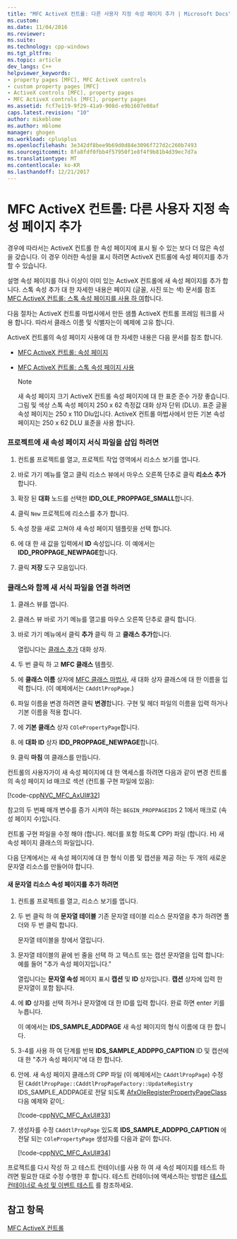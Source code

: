```yaml
---
title: "MFC ActiveX 컨트롤: 다른 사용자 지정 속성 페이지 추가 | Microsoft Docs"
ms.custom: 
ms.date: 11/04/2016
ms.reviewer: 
ms.suite: 
ms.technology: cpp-windows
ms.tgt_pltfrm: 
ms.topic: article
dev_langs: C++
helpviewer_keywords:
- property pages [MFC], MFC ActiveX controls
- custom property pages [MFC]
- ActiveX controls [MFC], property pages
- MFC ActiveX controls [MFC], property pages
ms.assetid: fcf7e119-9f29-41a9-908d-e9b1607e08af
caps.latest.revision: "10"
author: mikeblome
ms.author: mblome
manager: ghogen
ms.workload: cplusplus
ms.openlocfilehash: 3e342df8bee9b69d0d84e3096f727d2c260b7493
ms.sourcegitcommit: 8fa8fdf0fbb4f57950f1e8f4f9b81b4d39ec7d7a
ms.translationtype: MT
ms.contentlocale: ko-KR
ms.lasthandoff: 12/21/2017
---
```

# <a name="mfc-activex-controls-adding-another-custom-property-page"></a>MFC ActiveX 컨트롤: 다른 사용자 지정 속성 페이지 추가
경우에 따라서는 ActiveX 컨트롤 한 속성 페이지에 표시 될 수 있는 보다 더 많은 속성을 갖습니다. 이 경우 이러한 속성을 표시 하려면 ActiveX 컨트롤에 속성 페이지를 추가할 수 있습니다.  
  
 설명 속성 페이지를 하나 이상이 이미 있는 ActiveX 컨트롤에 새 속성 페이지를 추가 합니다. 스톡 속성 추가 대 한 자세한 내용은 페이지 (글꼴, 사진 또는 색) 문서를 참조 [MFC ActiveX 컨트롤: 스톡 속성 페이지를 사용 하 여](../mfc/mfc-activex-controls-using-stock-property-pages.md)합니다.  
  
 다음 절차는 ActiveX 컨트롤 마법사에서 만든 샘플 ActiveX 컨트롤 프레임 워크를 사용 합니다. 따라서 클래스 이름 및 식별자는이 예제에 고유 합니다.  
  
 ActiveX 컨트롤의 속성 페이지 사용에 대 한 자세한 내용은 다음 문서를 참조 합니다.  
  
-   [MFC ActiveX 컨트롤: 속성 페이지](../mfc/mfc-activex-controls-property-pages.md)  
  
-   [MFC ActiveX 컨트롤: 스톡 속성 페이지 사용](../mfc/mfc-activex-controls-using-stock-property-pages.md)  
  
    > [!NOTE]
    >  새 속성 페이지 크기 ActiveX 컨트롤 속성 페이지에 대 한 표준 준수 가장 좋습니다. 그림 및 색상 스톡 속성 페이지 250 x 62 측정값 대화 상자 단위 (DLU). 표준 글꼴 속성 페이지는 250 x 110 Dlu입니다. ActiveX 컨트롤 마법사에서 만든 기본 속성 페이지는 250 x 62 DLU 표준을 사용 합니다.  
  
### <a name="to-insert-a-new-property-page-template-into-your-project"></a>프로젝트에 새 속성 페이지 서식 파일을 삽입 하려면  
  
1.  컨트롤 프로젝트를 열고, 프로젝트 작업 영역에서 리소스 보기를 엽니다.  
  
2.  바로 가기 메뉴를 열고 클릭 리소스 뷰에서 마우스 오른쪽 단추로 클릭 **리소스 추가**합니다.  
  
3.  확장 된 **대화** 노드를 선택한 **IDD_OLE_PROPPAGE_SMALL**합니다.  
  
4.  클릭 `New` 프로젝트에 리소스를 추가 합니다.  
  
5.  속성 창을 새로 고쳐야 새 속성 페이지 템플릿을 선택 합니다.  
  
6.  에 대 한 새 값을 입력에서 **ID** 속성입니다. 이 예에서는 **IDD_PROPPAGE_NEWPAGE**합니다.  
  
7.  클릭 **저장** 도구 모음입니다.  
  
### <a name="to-associate-the-new-template-with-a-class"></a>클래스와 함께 새 서식 파일을 연결 하려면  
  
1.  클래스 뷰를 엽니다.  
  
2.  클래스 뷰 바로 가기 메뉴를 열고를 마우스 오른쪽 단추로 클릭 합니다.  
  
3.  바로 가기 메뉴에서 클릭 **추가** 클릭 하 고 **클래스 추가**합니다.  
  
     열립니다는 [클래스 추가](../ide/add-class-dialog-box.md) 대화 상자.  
  
4.  두 번 클릭 하 고 **MFC 클래스** 템플릿.  
  
5.  에 **클래스 이름** 상자에 [MFC 클래스 마법사](../mfc/reference/mfc-add-class-wizard.md), 새 대화 상자 클래스에 대 한 이름을 입력 합니다. (이 예제에서는 `CAddtlPropPage`.)  
  
6.  파일 이름을 변경 하려면 클릭 **변경**합니다. 구현 및 헤더 파일의 이름을 입력 하거나 기본 이름을 적용 합니다.  
  
7.  에 **기본 클래스** 상자 `COlePropertyPage`합니다.  
  
8.  에 **대화 ID** 상자 **IDD_PROPPAGE_NEWPAGE**합니다.  
  
9. 클릭 **마침** 여 클래스를 만듭니다.  
  
 컨트롤의 사용자가이 새 속성 페이지에 대 한 액세스를 하려면 다음과 같이 변경 컨트롤의 속성 페이지 Id 매크로 섹션 (컨트롤 구현 파일에 있음):  
  
 [!code-cpp[NVC_MFC_AxUI#32](../mfc/codesnippet/cpp/mfc-activex-controls-adding-another-custom-property-page_1.cpp)]  
  
 참고의 두 번째 매개 변수를 증가 시켜야 하는 `BEGIN_PROPPAGEIDS` 2 1에서 매크로 (속성 페이지 수)입니다.  
  
 컨트롤 구현 파일을 수정 해야 (합니다. 헤더를 포함 하도록 CPP) 파일 (합니다. H) 새 속성 페이지 클래스의 파일입니다.  
  
 다음 단계에서는 새 속성 페이지에 대 한 형식 이름 및 캡션을 제공 하는 두 개의 새로운 문자열 리소스를 만들어야 합니다.  
  
#### <a name="to-add-new-string-resources-to-a-property-page"></a>새 문자열 리소스 속성 페이지를 추가 하려면  
  
1.  컨트롤 프로젝트를 열고, 리소스 보기를 엽니다.  
  
2.  두 번 클릭 하 여 **문자열 테이블** 기존 문자열 테이블 리소스 문자열을 추가 하려면 폴더와 두 번 클릭 합니다.  
  
     문자열 테이블을 창에서 열립니다.  
  
3.  문자열 테이블의 끝에 빈 줄을 선택 하 고 텍스트 또는 캡션 문자열을 입력 합니다: 예를 들어 "추가 속성 페이지입니다."  
  
     열립니다는 **문자열 속성** 페이지 표시 **캡션** 및 **ID** 상자입니다. **캡션** 상자에 입력 한 문자열이 포함 됩니다.  
  
4.  에 **ID** 상자를 선택 하거나 문자열에 대 한 ID를 입력 합니다. 완료 하면 enter 키를 누릅니다.  
  
     이 예에서는 **IDS_SAMPLE_ADDPAGE** 새 속성 페이지의 형식 이름에 대 한 합니다.  
  
5.  3-4를 사용 하 여 단계를 반복 **IDS_SAMPLE_ADDPPG_CAPTION** ID 및 캡션에 대 한 "추가 속성 페이지"에 대 한 합니다.  
  
6.  안에. 새 속성 페이지 클래스의 CPP 파일 (이 예제에서는 `CAddtlPropPage`) 수정 된 `CAddtlPropPage::CAddtlPropPageFactory::UpdateRegistry` IDS_SAMPLE_ADDPAGE로 전달 되도록 [AfxOleRegisterPropertyPageClass](../mfc/reference/registering-ole-controls.md#afxoleregisterpropertypageclass)다음 예제와 같이,:  
  
     [!code-cpp[NVC_MFC_AxUI#33](../mfc/codesnippet/cpp/mfc-activex-controls-adding-another-custom-property-page_2.cpp)]  
  
7.  생성자를 수정 `CAddtlPropPage` 있도록 **IDS_SAMPLE_ADDPPG_CAPTION** 에 전달 되는 `COlePropertyPage` 생성자를 다음과 같이 합니다.  
  
     [!code-cpp[NVC_MFC_AxUI#34](../mfc/codesnippet/cpp/mfc-activex-controls-adding-another-custom-property-page_3.cpp)]  
  
 프로젝트를 다시 작성 하 고 테스트 컨테이너를 사용 하 여 새 속성 페이지를 테스트 하려면 필요한 대로 수정 수행한 후 합니다. 테스트 컨테이너에 액세스하는 방법은 [테스트 컨테이너로 속성 및 이벤트 테스트](../mfc/testing-properties-and-events-with-test-container.md) 를 참조하세요.  
  
## <a name="see-also"></a>참고 항목  
 [MFC ActiveX 컨트롤](../mfc/mfc-activex-controls.md)

